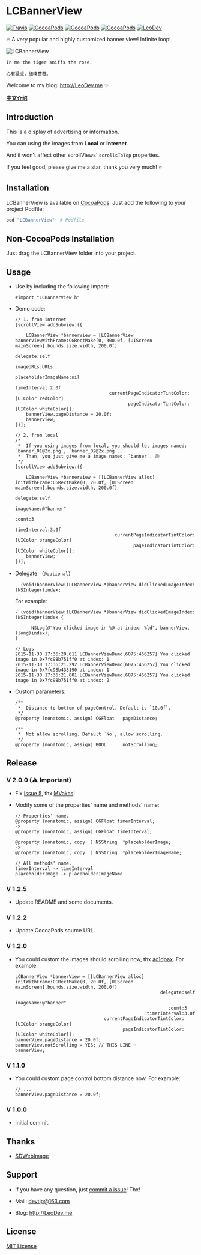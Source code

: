 # LCBannerView

[![Travis](https://img.shields.io/travis/iTofu/LCBannerView.svg?style=flat)](https://travis-ci.org/iTofu/LCBannerView)
[![CocoaPods](https://img.shields.io/cocoapods/v/LCBannerView.svg)](http://cocoadocs.org/docsets/LCBannerView)
[![CocoaPods](https://img.shields.io/cocoapods/l/LCBannerView.svg)](https://raw.githubusercontent.com/iTofu/LCBannerView/master/LICENSE)
[![CocoaPods](https://img.shields.io/cocoapods/p/LCBannerView.svg)](http://cocoadocs.org/docsets/LCBannerView)
[![LeoDev](https://img.shields.io/badge/blog-LeoDev.me-brightgreen.svg)](http://leodev.me)

🔥 A very popular and highly customized banner view! Infinite loop!

![LCBannerView](https://raw.githubusercontent.com/iTofu/LCBannerView/master/LCBannerViewDemo.gif)

````
In me the tiger sniffs the rose.

心有猛虎，细嗅蔷薇。
````

Welcome to my blog: <http://LeoDev.me> ✨

[**中文介绍**](https://github.com/iTofu/LCBannerView/blob/master/README-zh_CN.md)



## Introduction

This is a display of advertising or information.

You can using the images from **Local** or **Internet**.

And it won't affect other scrollViews' `scrollsToTop` properties.

If you feel good, please give me a star, thank you very much! ⭐️



## Installation

LCBannerView is available on [CocoaPods](https://cocoapods.org/). Just add the following to your project Podfile:

````ruby
pod "LCBannerView"  # Podfile
````



## Non-CocoaPods Installation

Just drag the LCBannerView folder into your project.



## Usage

* Use by including the following import:

  ````objc
  #import "LCBannerView.h"
  ````

* Demo code:

  ````objc
  // 1. from internet
  [scrollView addSubview:({

      LCBannerView *bannerView = [LCBannerView bannerViewWithFrame:CGRectMake(0, 300.0f, [UIScreen mainScreen].bounds.size.width, 200.0f)
                                                          delegate:self
                                                         imageURLs:URLs
                                              placeholderImageName:nil
                                                      timeInterval:2.0f
                                     currentPageIndicatorTintColor:[UIColor redColor]
                                            pageIndicatorTintColor:[UIColor whiteColor]];
      bannerView.pageDistance = 20.0f;
      bannerView;
  })];

  // 2. from local
  /*  
   *  If you using images from local, you should let images named: `banner_01@2x.png`, `banner_02@2x.png`...
   *  Than, you just give me a image named: `banner`. 😜
   */
  [scrollView addSubview:({

      LCBannerView *bannerView = [[LCBannerView alloc] initWithFrame:CGRectMake(0, 20.0f, [UIScreen mainScreen].bounds.size.width, 200.0f)
                                                            delegate:self
                                                           imageName:@"banner"
                                                               count:3
                                                        timeInterval:3.0f
                                       currentPageIndicatorTintColor:[UIColor orangeColor]
                                              pageIndicatorTintColor:[UIColor whiteColor]];
      bannerView;
  })];
  ````

* Delegate:（`@optional`）

  ````objc
  - (void)bannerView:(LCBannerView *)bannerView didClickedImageIndex:(NSInteger)index;
  ````

  For example:

  ````objc
  - (void)bannerView:(LCBannerView *)bannerView didClickedImageIndex:(NSInteger)index {

        NSLog(@"You clicked image in %@ at index: %ld", bannerView, (long)index);
  }

  // Logs
  2015-11-30 17:36:20.611 LCBannerViewDemo[6075:456257] You clicked image in 0x7fc98b751ff0 at index: 1
  2015-11-30 17:36:21.292 LCBannerViewDemo[6075:456257] You clicked image in 0x7fc98b433190 at index: 1
  2015-11-30 17:36:21.801 LCBannerViewDemo[6075:456257] You clicked image in 0x7fc98b751ff0 at index: 2
  ````

* Custom parameters:

  ````objc
  /**
   *  Distance to bottom of pageControl. Default is `10.0f`.
   */
  @property (nonatomic, assign) CGFloat   pageDistance;

  /**
   *  Not allow scrolling. Default `No`, allow scrolling.
   */
  @property (nonatomic, assign) BOOL      notScrolling;
  ````



## Release

### V 2.0.0 (⚠️ Important)

* Fix [Issue 5](https://github.com/iTofu/LCBannerView/issues/5), thx [MVakas](https://github.com/MVakas)!

* Modify some of the properties' name and methods' name:

  ```
  // Properties' name.
  @property (nonatomic, assign) CGFloat timerInterval;
  ->
  @property (nonatomic, assign) CGFloat timeInterval;

  @property (nonatomic, copy  ) NSString  *placeholderImage;
  ->
  @property (nonatomic, copy  ) NSString  *placeholderImageName;

  // All methods' name.
  timerInterval -> timeInterval
  placeholderImage -> placeholderImageName
  ```

### V 1.2.5

* Update README and some documents.


### V 1.2.2

* Update CocoaPods source URL.


### V 1.2.0

* You could custom the images should scrolling now, thx [ac1dpax](https://github.com/ac1dpax). For example:

  ````objc
  LCBannerView *bannerView = [[LCBannerView alloc] initWithFrame:CGRectMake(0, 20.0f, [UIScreen mainScreen].bounds.size.width, 200.0f)
                                                        delegate:self
                                                       imageName:@"banner"
                                                           count:3
                                                   timerInterval:3.0f
                                   currentPageIndicatorTintColor:[UIColor orangeColor]
                                          pageIndicatorTintColor:[UIColor whiteColor]];
  bannerView.pageDistance = 20.0f;
  bannerView.notScrolling = YES; // THIS LINE ⬅️
  bannerView;
  ````

### V 1.1.0

* You could custom page control bottom distance now. For example:

  ````objc
  // ...
  bannerView.pageDistance = 20.0f;
  ````


### V 1.0.0

* Initial commit.



## Thanks

* [SDWebImage](https://github.com/rs/SDWebImage)



## Support

* If you have any question, just [commit a issue](https://github.com/iTofu/LCBannerView/issues/new)! Thx!

* Mail: devtip@163.com

* Blog: http://LeoDev.me



## License

[MIT License](http://opensource.org/licenses/MIT)

